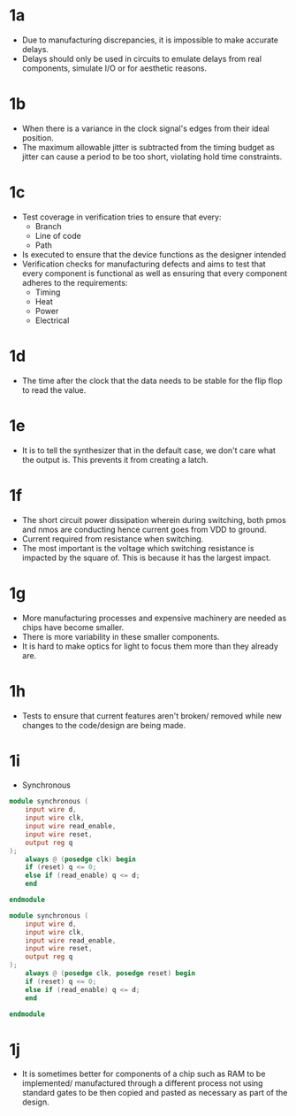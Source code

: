 # 1a
* Due to manufacturing discrepancies, it is impossible to make accurate delays.
* Delays should only be used in circuits to emulate delays from real components, simulate I/O or for aesthetic reasons.

# 1b
* When there is a variance in the clock signal's edges from their ideal position.
* The maximum allowable jitter is subtracted from the timing budget as jitter can cause a period to be too short, violating hold time constraints.

# 1c
* Test coverage in verification tries to ensure that every:
	* Branch
	* Line of code 
	* Path 
* Is executed to ensure that the device functions as the designer intended
* Verification checks for manufacturing defects and aims to test that every component is functional as well as ensuring that every component adheres to the requirements:
	* Timing 
	* Heat
	* Power 
	* Electrical 

# 1d
* The time after the clock that the data needs to be stable for the flip flop to read the value.

# 1e
* It is to tell the synthesizer that in the default case, we don't care what the output is. This prevents it from creating a latch.

# 1f
* The short circuit power dissipation wherein during switching, both pmos and nmos are conducting hence current goes from VDD to ground.
* Current required from resistance when switching. 
* The most important is the voltage which switching resistance is impacted by the square of. This is because it has the largest impact.

# 1g
* More manufacturing processes and expensive machinery are needed as chips have become smaller. 
* There is more variability in these smaller components. 
* It is hard to make optics for light to focus them more than they already are.

# 1h
* Tests to ensure that current features aren't broken/ removed while new changes to the code/design are being made.

# 1i 
* Synchronous
```verilog
module synchronous (
	input wire d,
	input wire clk,
	input wire read_enable,
	input wire reset,
	output reg q
);
	always @ (posedge clk) begin
	if (reset) q <= 0;
	else if (read_enable) q <= d;
	end

endmodule

module synchronous (
	input wire d,
	input wire clk,
	input wire read_enable,
	input wire reset,
	output reg q
);
	always @ (posedge clk, posedge reset) begin
	if (reset) q <= 0;
	else if (read_enable) q <= d;
	end

endmodule
```

# 1j
* It is sometimes better for components of a chip such as RAM to be implemented/ manufactured through a different process not using standard gates to be then copied and pasted as necessary as part of the design.

